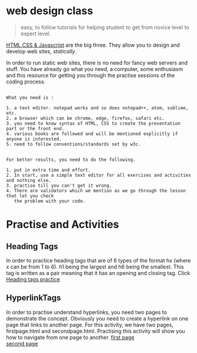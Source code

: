 # web design class


> easy, to follow tutorials for helping student to get from novice level to expert level.

[HTML,CSS & Javascript](https://www.w3schools.com/default.asp) are the big three. They allow you to design and develop web sites, *statically*.

In order to run static web sites, there is no need for fancy web servers and stuff. You have already go what you need, a computer, some enthusiasm and this resource for getting you through the practise sessions of the coding process. 
```

What you need is :

1. a text editor. notepad works and so does notepad++, atom, sublime, etc.
2. a browser which can be chrome, edge, firefox, safari etc.
3. you need to know syntax of HTML, CSS to create the presentation part or the front end.
4. various books are followed and will be mentioned explicitly if anyone is interested.
5. need to follow conventions/standards set by w3c.


For better results, you need to do the following.

1. put in extra time and effort.
2. In start, use a simple text editor for all exercises and activities and nothing else.
3. practise till you can't get it wrong.
4. There are validators which we mention as we go through the lesson that let you check 
   the problem with your code.

```
# Practise and Activities
## Heading Tags
 In order to practice heading tags that are of 6 types of the format hx (where x can be from 1 to 6). h1 being the largest and h6 being the smallest. This tag is written as a pair meaning that it has an opening and closing tag. Click [Heading tags practice](https://github.com/sikandar-shah/web-design/blob/HTML/exercise1.html) 

## HyperlinkTags
In order to practise understand hyperlinks, you need two pages to demonstrate the concept. Obviously you need to create a hyperlink on one page that links to another page. For this activity, we have two pages, firstpage.html and secondpage.html. Practising this activity will show you how to navigate from one page to another.
[first page](https://github.com/sikandar-shah/web-design/blob/HTML/firstpage.html)  
[second page](https://github.com/sikandar-shah/web-design/blob/HTML/secondpage.html)
